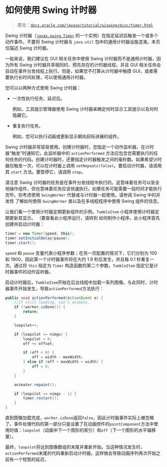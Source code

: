 # 如何使用 Swing 计时器

> 原文：[`docs.oracle.com/javase/tutorial/uiswing/misc/timer.html`](https://docs.oracle.com/javase/tutorial/uiswing/misc/timer.html)

Swing 计时器（[`javax.swing.Timer`](https://docs.oracle.com/javase/8/docs/api/javax/swing/Timer.html) 的一个实例）在指定延迟后触发一个或多个动作事件。不要将 Swing 计时器与 `java.util` 包中的通用计时器设施混淆。本页仅描述 Swing 计时器。

一般来说，我们建议在 GUI 相关任务中使用 Swing 计时器而不是通用计时器，因为所有 Swing 计时器共享相同的、预先存在的计时器线程，并且 GUI 相关任务会自动在事件分发线程上执行。但是，如果您不打算从计时器中触摸 GUI，或者需要执行长时间处理，可以使用通用计时器。

您可以以两种方式使用 Swing 计时器：

+   一次性执行任务，延迟后。

    例如，工具提示管理器使用 Swing 计时器来确定何时显示工具提示以及何时隐藏它。

+   重复执行任务。

    例如，您可以执行动画或更新显示朝向目标进展的组件。

Swing 计时器非常容易使用。创建计时器时，您指定一个动作监听器，在计时器“触发”时通知它。此监听器中的 `actionPerformed` 方法应包含您需要执行的任何任务的代码。创建计时器时，还要指定计时器触发之间的毫秒数。如果希望计时器仅触发一次，可以在计时器上调用 `setRepeats(false)`。要启动计时器，请调用其 `start` 方法。要暂停它，请调用 `stop`。

请注意 Swing 计时器的任务是在事件分发线程中执行的。这意味着任务可以安全地操作组件，但也意味着任务应该快速执行。如果任务可能需要一段时间才能执行完毕，则考虑使用 `SwingWorker` 代替或与计时器一起使用。请参阅 Swing 中的并发性 了解如何使用 `SwingWorker` 类以及在多线程程序中使用 Swing 组件的信息。

让我们看一个使用计时器定期更新组件的示例。``TumbleItem`` 小程序使用计时器定期更新其显示。 （要查看此小程序运行，请转到 如何制作小程序。此小程序首先创建并启动计时器：

```java
timer = new Timer(speed, this);
timer.setInitialDelay(pause);
timer.start(); 

```

`speed` 和 `pause` 变量代表小程序参数；在另一页配置的情况下，它们分别为 100 和 1900，因此第一个计时器事件将在大约 1.9 秒后发生，并且每 0.1 秒重复一次。通过将 `this` 指定为 `Timer` 构造函数的第二个参数，`TumbleItem` 指定它是计时器事件的动作监听器。

启动计时器后，`TumbleItem`开始在后台线程中加载一系列图像。与此同时，计时器事件开始发生，导致`actionPerformed`方法执行：

```java
public void actionPerformed(ActionEvent e) {
    //If still loading, can't animate.
    if (!worker.isDone()) {
        return;
    }

    loopslot++;

    if (loopslot >= nimgs) {
        loopslot = 0;
        off += offset;

        if (off < 0) {
            off = width - maxWidth;
        } else if (off + maxWidth > width) {
            off = 0;
        }
    }

    animator.repaint();

    if (loopslot == nimgs - 1) {
        timer.restart();
    }
}

```

直到图像加载完成，`worker.isDone`返回`false`，因此计时器事件实际上被忽略了。事件处理代码的第一部分只是设置了在动画控件的`paintComponent`方法中使用的值：`loopslot`（动画中下一个图形的索引）和`off`（下一个图形的水平偏移量）。

最终，`loopslot`将达到图像数组的末尾并重新开始。当这种情况发生时，`actionPerformed`末尾的代码重新启动计时器。这样做会导致动画序列再次开始之前有一个短暂的延迟。
